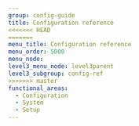 ```yaml
---
group: config-guide
title: Configuration reference
<<<<<<< HEAD
=======
menu_title: Configuration reference
menu_order: 5000
menu_node:
level3_menu_node: level3parent
level3_subgroup: config-ref
>>>>>>> master
functional_areas:
  - Configuration
  - System
  - Setup
---
```

